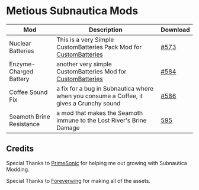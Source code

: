 # Metious Subnautica Mods

| Mod |Description  | Download
|--|--|--|
|  Nuclear Batteries| This is a very Simple CustomBatteries Pack Mod for [CustomBatteries](https://www.nexusmods.com/subnautica/mods/382) | [#573](https://www.nexusmods.com/subnautica/mods/573)
|  Enzyme-Charged Battery| another very simple CustomBatteries Mod for [CustomBatteries](https://www.nexusmods.com/subnautica/mods/382) | [#584](https://www.nexusmods.com/subnautica/mods/584)
| Coffee Sound Fix| a fix for a bug in Subnautica where when you consume a Coffee, it gives a Crunchy sound| [#586](https://www.nexusmods.com/subnautica/mods/586)
| Seamoth Brine Resistance| a mod that makes the Seamoth immune to the Lost River's Brine Damage| [595](https://www.nexusmods.com/subnautica/mods/595)

## Credits

Special Thanks to [PrimeSonic](https://www.github.com/primesonic) for helping me out growing with Subnautica Modding.

Special Thanks to [Foreverwing](https://www.nexusmods.com/users/97529853) for making all of the assets.
